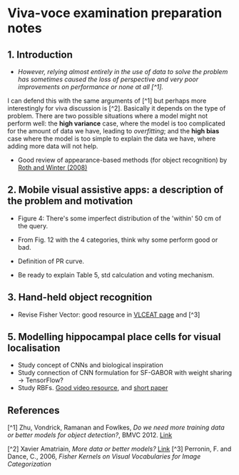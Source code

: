 # Viva-voce examination preparation notes

## 1. Introduction

 * *However, relying almost entirely in the use of data to solve the problem has sometimes caused the loss of perspective and very poor improvements on performance or none at all [^1].*

  I can defend this with the same arguments of [^1] but perhaps more interestingly for viva discussion is [^2]. Basically it depends on the type of problem. There are two possible situations where a model might not perform well: the **high variance** case, where the model is too complicated for the amount of data we have, leading to *overfitting*; and the **high bias** case where the model is too simple to explain the data we have, where adding more data will not help.

 * Good review of appearance-based methods (for object recognition) by [Roth and Winter (2008)](http://machinelearning.wustl.edu/uploads/Main/appearance_based_methods.pdf)

## 2. Mobile visual assistive apps: a description of the problem and motivation

 * Figure 4: There's some imperfect distribution of the 'within' 50 cm of the query.

 * From Fig. 12 with the 4 categories, think why some perform good or bad.

 * Definition of PR curve.
 
 * Be ready to explain Table 5, std calculation and voting mechanism.

## 3. Hand-held object recognition

 * Revise Fisher Vector: good resource in [VLCEAT page](http://www.vlfeat.org/api/fisher-fundamentals.html) and [^3]

## 5. Modelling hippocampal place cells for visual localisation

 * Study concept of CNNs and biological inspiration
 * Study connection of CNN formulation for SF-GABOR with weight sharing -> TensorFlow?
 * Study RBFs. [Good video resource](https://www.youtube.com/watch?v=O8CfrnOPtLc), and [short paper](http://hermes.etc.upt.ro/docs/cercetare/articole/NafornitaI2.pdf)

## References

[^1] Zhu, Vondrick, Ramanan and Fowlkes, *Do we need more training data or better models for object detection?*, BMVC 2012. [Link](http://citeseerx.ist.psu.edu/viewdoc/download?doi=10.1.1.259.7748&rep=rep1&type=pdf)

[^2] Xavier Amatriain, *More data or better models?* [Link](http://technocalifornia.blogspot.co.uk/2012/07/more-data-or-better-models.html)
[^3] Perronin, F. and Dance, C., 2006, *Fisher Kernels on Visual Vocabularies for Image Categorization*
